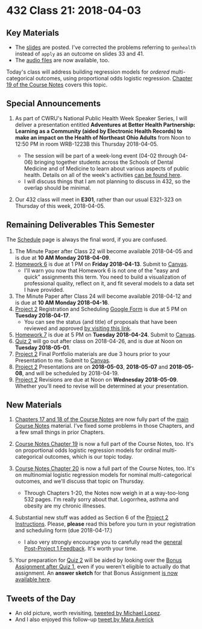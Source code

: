 # 432 Class 21: 2018-04-03

## Key Materials

- The [slides](https://github.com/THOMASELOVE/432-2018/tree/master/slides/class21) are posted. I've corrected the problems referring to `genhealth` instead of `apply` as an outcome on slides 33 and 41.
- The [audio files](https://github.com/THOMASELOVE/432-2018/tree/master/slides/class21) are now available, too.

Today's class will address building regression models for *ordered* multi-categorical outcomes, using proportional odds logistic regression. [Chapter 19 of the Course Notes](https://thomaselove.github.io/432-notes/modeling-an-ordinal-categorical-outcome-in-ohio-smart.html) covers this topic.

## Special Announcements

1. As part of CWRU's National Public Health Week Speaker Series, I will deliver a presentation entitled **Adventures at Better Health Partnership: Learning as a Community (aided by Electronic Health Records) to make an impact on the Health of Northeast Ohio Adults** from Noon to 12:50 PM in room WRB-1223B this Thursday 2018-04-05. 
    - The session will be part of a week-long event (04-02 through 04-06) bringing together students across the Schools of Dental Medicine and of Medicine to learn about various aspects of public health. Details on all of the week's activities [can be found here](http://thedaily.case.edu/national-public-health-week/).
    - I will discuss things that I am not planning to discuss in 432, so the overlap should be minimal.

2. Our 432 class will meet in **E301**, rather than our usual E321-323 on Thursday of this week, 2018-04-05.

## Remaining Deliverables This Semester

The [Schedule](https://github.com/THOMASELOVE/432-2018/blob/master/SCHEDULE.md) page is always the final word, if you are confused.

1. The Minute Paper after Class 22 will become available 2018-04-05 and is due at **10 AM Monday 2018-04-09**.
2. [Homework 6](https://github.com/THOMASELOVE/432-2018/tree/master/assignments/hw6) is due at 1 PM on **Friday 2018-04-13**. Submit to [Canvas](https://canvas.case.edu/).
    - I'll warn you now that Homework 6 is not one of the "easy and quick" assignments this term. You need to build a visualization of professional quality, reflect on it, and fit several models to a data set I have provided.
3. The Minute Paper after Class 24 will become available 2018-04-12 and is due at **10 AM Monday 2018-04-16**.
4. [Project 2](https://github.com/THOMASELOVE/432-2018/tree/master/projects/project2) Registration and Scheduling [Google Form](https://goo.gl/forms/Zfgnq5pyAAzAlmUm1) is due at 5 PM on **Tuesday 2018-04-17**.
    - You can see the status (and title) of proposals that have been reviewed and approved [by visiting this link](https://github.com/THOMASELOVE/432-2018/blob/master/projects/project2/APPROVED.md).
5. [Homework 7](https://github.com/THOMASELOVE/432-2018/tree/master/assignments/hw7) is due at 5 PM on **Tuesday 2018-04-24**. Submit to [Canvas](https://canvas.case.edu/).
6. [Quiz 2](https://github.com/THOMASELOVE/432-2018/tree/master/quizzes/quiz2) will go out after class on 2018-04-26, and is due at Noon on **Tuesday 2018-05-01**.
7. [Project 2](https://github.com/THOMASELOVE/432-2018/tree/master/projects/project2) Final Portfolio materials are due 3 hours prior to your Presentation to me. Submit to [Canvas](https://canvas.case.edu/).
8. [Project 2](https://github.com/THOMASELOVE/432-2018/tree/master/projects/project2) Presentations are on **2018-05-03**, **2018-05-07** and **2018-05-08**, and will be scheduled by 2018-04-19.
9. [Project 2](https://github.com/THOMASELOVE/432-2018/tree/master/projects/project2) Revisions are due at Noon on **Wednesday 2018-05-09**. Whether you'll need to revise will be determined at your presentation.

## New Materials

1. [Chapters 17 and 18 of the Course Notes](https://thomaselove.github.io/432-notes/) are now fully part of the [main Course Notes](https://thomaselove.github.io/432-notes/) material. I've fixed some problems in those Chapters, and a few small things in prior Chapters.

2. [Course Notes Chapter 19](https://thomaselove.github.io/432-notes/modeling-an-ordinal-categorical-outcome-in-ohio-smart.html) is now a full part of the Course Notes, too. It's on proportional odds logistic regression models for ordinal multi-categorical outcomes, which is our topic today.

3. [Course Notes Chapter 20](https://thomaselove.github.io/432-notes/analyzing-literary-styles-with-multinomial-logistic-regression.html) is now a full part of the Course Notes, too. It's on multinomial logistic regression models for nominal multi-categorical outcomes, and we'll discuss that topic on Thursday. 
    - Through Chapters 1-20, the Notes now weigh in at a way-too-long 532 pages. I'm really sorry about that. Logorrhea, asthma and obesity are my chronic illnesses.

4. Substantial new stuff was added as Section 6 of the [Project 2 Instructions](https://htmlpreview.github.io/?https://github.com/THOMASELOVE/432-2018/blob/master/projects/project2/project2-instructions-432-2018.html). Please, **please** read this before you turn in your registration and scheduling form (due 2018-04-17.) 
    - I also very strongly encourage you to carefully read the [general Post-Project 1 Feedback](https://github.com/THOMASELOVE/432-2018/blob/master/projects/project1/FEEDBACK.md). It's worth your time.

5. Your preparation for [Quiz 2](https://github.com/THOMASELOVE/432-2018/tree/master/quizzes/quiz2) will be aided by looking over the [Bonus Assignment after Quiz 1](https://github.com/THOMASELOVE/432-2018/tree/master/quizzes/quiz1/bonus), even if you weren't eligible to actually do that assignment. An **answer sketch** for that Bonus Assignment [is now available here](https://github.com/THOMASELOVE/432-2018/tree/master/quizzes/quiz1/bonus).

## Tweets of the Day

- An old picture, worth revisiting, [tweeted by Michael Lopez](https://twitter.com/StatsbyLopez/status/979541310238535680).
- And I also enjoyed this follow-up [tweet by Mara Averick](https://twitter.com/dataandme/status/979543312460845056?s=11)
